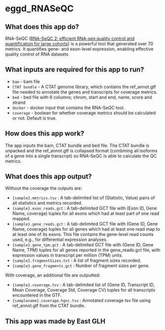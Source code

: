 # eggd_RNASeQC

## What does this app do?

RNA-SeQC ([RNA-SeQC 2: efficient RNA-seq quality control and quantification for large cohorts](https://academic.oup.com/bioinformatics/article/37/18/3048/6156810?login=false))  is a powerful tool that generated over 70 metrics. It quantifies gene- and exon-level expression, enabling effective quality control of RNA datasets

## What inputs are required for this app to run?

- ```bam``` - bam file
- ```CTAT bundle``` - A CTAT genome library, which contains the ref_annot.gtf file needed to annotate the genes and transcripts for coverage metrics.
- ```bed``` - bed file with 6 columns; chrom, start and end, name, score and strand
- ```docker``` - docker input that contains the RNA-SeQC tool.
- ```coverage``` - boolean for whether coverage metrics should be calculated or not. Default is true.


## How does this app work?

The app inputs the bam, CTAT bundle and bed file. The CTAT bundle is unpacked and the ref_annot.gtf is collapsed format (combining all isoforms of a gene into a single transcript) so RNA-SeQC is able to calculate the QC metrics.

## What does this app output?

Without the coverage the outputs are:

- ```{sample}.metrics.tsv``` : A tab-delimited list of (Statistic, Value) pairs of all statistics and metrics recorded.
- ```{sample}.exon_reads.gct``` : A tab-delimited GCT file with (Exon ID, Gene Name, coverage) tuples for all exons which had at least part of one read mapped.
- ```{sample}.gene_reads.gct``` : A tab-delimited GCT file with (Gene ID, Gene Name, coverage) tuples for all genes which had at least one read map to at least one of its exons. This file contains the gene-level read counts used, e.g., for differential expression analyses.
- ```{sample}.gene_tpm.gct``` : A tab-delimited GCT file with (Gene ID, Gene Name, TPM) tuples for all genes reported in the gene_reads.gct file, with expression values in transcript per million (TPM) units.
- ```{sample}.fragmentSizes.txt``` : A list of fragment sizes recorded.
- ```{sample}.gene_fragments.gct``` : Number of fragment sizes per gene.


With coverage, an additional file are outputted:
- ```{sample}.coverage.tsv``` : A tab-delimited list of (Gene ID, Transcript ID, Mean Coverage, Coverage Std, Coverage CV) tuples for all transcripts encountered in the GTF.
- ```{samplename}.coverage.hgnc.tsv``` : Annotated coverage tsv file using ref_annot.gtf from the CTAT bundle.


## This app was made by East GLH